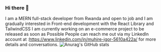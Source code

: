 ### Hi there 👋

I am a MERN full-stack developer from Rwanda and open to job and I am gradually interested in Front-end development with the React Library and TailwindCSS 
I am currently working on an e-commerce project to be released as soon as Possible People can reach me out via my LinkedIn account at :https://www.linkedin.com/in/muhire-igor-5610a422a/ for more details and conversations.
![Anurag's GitHub stats](https://github-readme-stats.vercel.app/api?username=MuhireIghor&show_icons=true&theme=radical)
